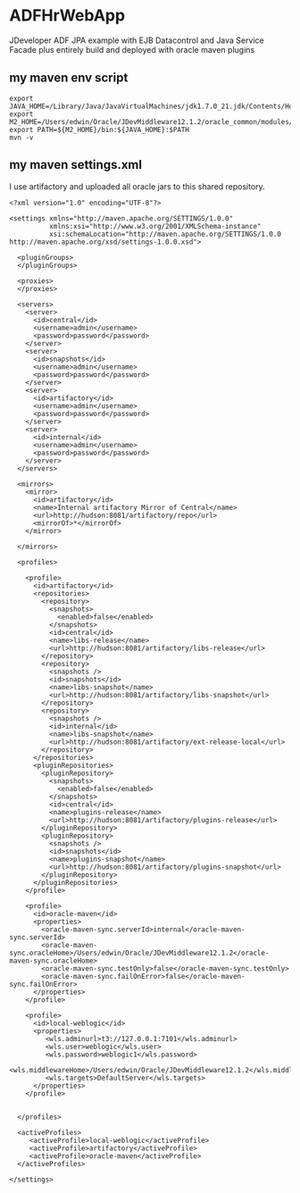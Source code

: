 ADFHrWebApp
===========

JDeveloper ADF JPA example with EJB Datacontrol and Java Service Facade plus entirely build and deployed with oracle maven plugins

my maven env script
-------------------

    export JAVA_HOME=/Library/Java/JavaVirtualMachines/jdk1.7.0_21.jdk/Contents/Home/jre                
    export M2_HOME=/Users/edwin/Oracle/JDevMiddleware12.1.2/oracle_common/modules/org.apache.maven_3.0.4
    export PATH=${M2_HOME}/bin:${JAVA_HOME}:$PATH                                                       
    mvn -v


my maven settings.xml
---------------------

I use artifactory and uploaded all oracle jars to this shared repository.



    <?xml version="1.0" encoding="UTF-8"?>
    
    <settings xmlns="http://maven.apache.org/SETTINGS/1.0.0" 
              xmlns:xsi="http://www.w3.org/2001/XMLSchema-instance" 
              xsi:schemaLocation="http://maven.apache.org/SETTINGS/1.0.0 http://maven.apache.org/xsd/settings-1.0.0.xsd">
    
      <pluginGroups>
      </pluginGroups>
    
      <proxies>
      </proxies>
    
      <servers>
      	<server>
          <id>central</id>
          <username>admin</username>
          <password>password</password>
        </server>
      	<server>
          <id>snapshots</id>
          <username>admin</username>
          <password>password</password>
        </server>
        <server>
          <id>artifactory</id>
          <username>admin</username>
          <password>password</password>
        </server>
        <server>
          <id>internal</id>
          <username>admin</username>
          <password>password</password>
        </server>
      </servers>
    
      <mirrors>
        <mirror>
          <id>artifactory</id>
          <name>Internal artifactory Mirror of Central</name>
          <url>http://hudson:8081/artifactory/repo</url>
          <mirrorOf>*</mirrorOf>
        </mirror>
        
      </mirrors>
      
      <profiles>
    
        <profile>
          <id>artifactory</id>
          <repositories>
            <repository>
              <snapshots>
                <enabled>false</enabled>
              </snapshots>
              <id>central</id>
              <name>libs-release</name>
              <url>http://hudson:8081/artifactory/libs-release</url>
            </repository>
            <repository>
              <snapshots />
              <id>snapshots</id>
              <name>libs-snapshot</name>
              <url>http://hudson:8081/artifactory/libs-snapshot</url>
            </repository>
            <repository>
              <snapshots />
              <id>internal</id>
              <name>libs-snapshot</name>
              <url>http://hudson:8081/artifactory/ext-release-local</url>
            </repository>
          </repositories>
          <pluginRepositories>
            <pluginRepository>
              <snapshots>
                <enabled>false</enabled>
              </snapshots>
              <id>central</id>
              <name>plugins-release</name>
              <url>http://hudson:8081/artifactory/plugins-release</url>
            </pluginRepository>
            <pluginRepository>
              <snapshots />
              <id>snapshots</id>
              <name>plugins-snapshot</name>
              <url>http://hudson:8081/artifactory/plugins-snapshot</url>
            </pluginRepository>
          </pluginRepositories>
        </profile>
    
        <profile>
          <id>oracle-maven</id>
          <properties>
            <oracle-maven-sync.serverId>internal</oracle-maven-sync.serverId>
            <oracle-maven-sync.oracleHome>/Users/edwin/Oracle/JDevMiddleware12.1.2</oracle-maven-sync.oracleHome>
            <oracle-maven-sync.testOnly>false</oracle-maven-sync.testOnly>
            <oracle-maven-sync.failOnError>false</oracle-maven-sync.failOnError>
          </properties>      
        </profile>  

        <profile>
          <id>local-weblogic</id>
          <properties>
             <wls.adminurl>t3://127.0.0.1:7101</wls.adminurl>
             <wls.user>weblogic</wls.user>
             <wls.password>weblogic1</wls.password>
             <wls.middlewareHome>/Users/edwin/Oracle/JDevMiddleware12.1.2</wls.middlewareHome>
             <wls.targets>DefaultServer</wls.targets>
          </properties>
        </profile>      
    
    
      </profiles>
    
      <activeProfiles>
         <activeProfile>local-weblogic</activeProfile>
         <activeProfile>artifactory</activeProfile>
         <activeProfile>oracle-maven</activeProfile>
      </activeProfiles>
    
    </settings>
    
